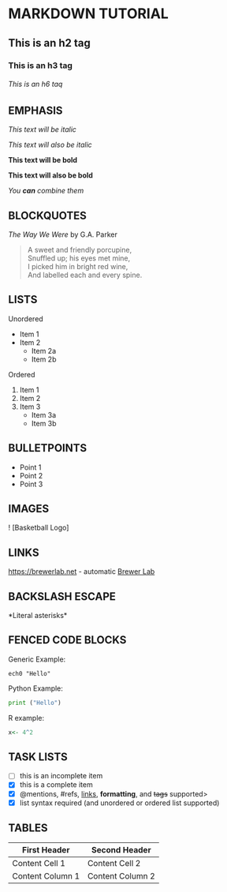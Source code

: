 # MARKDOWN TUTORIAL

## This is an h2 tag

### This is an h3 tag

###### This is an h6 taq

## EMPHASIS

*This text will be italic*

_This text will also be italic_

**This text will be bold**

__This text will also be bold__

_You **can** combine them_

## BLOCKQUOTES

_The Way We Were_ by G.A. Parker

> A sweet and friendly porcupine, \
> Snuffled up; his eyes met mine, \
> I picked him in bright red wine, \
> And labelled each and every spine.

## LISTS

Unordered
* Item 1
* Item 2
	* Item 2a
	* Item 2b

Ordered
1. Item 1
2. Item 2
3. Item 3
	* Item 3a
	* Item 3b

## BULLETPOINTS

- Point 1
- Point 2
- Point 3

## IMAGES

! [Basketball Logo]

## LINKS

https://brewerlab.net - automatic
[Brewer Lab](https://brewerlab.net)

## BACKSLASH ESCAPE

\*Literal asterisks\*

## FENCED CODE BLOCKS

Generic Example:

```
ech0 "Hello"
```

Python Example:

```python
print ("Hello")
```

R example:

```r
x<- 4^2
```

## TASK LISTS

- [ ] this is an incomplete item
- [x] this is a complete item
- [x] @mentions, #refs, [links](), **formatting**, and <del>tags</del> supported>
- [x] list syntax required (and unordered or ordered list supported)

## TABLES

First Header | Second Header
------------ | -------------
Content Cell 1 | Content Cell 2
Content Column 1 | Content Column 2

